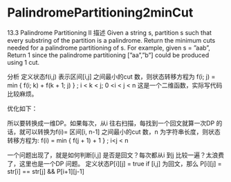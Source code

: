 # PalindromePartitioning2minCut

13.3 Palindrome Partitioning II
描述
Given a string s, partition s such that every substring of the partition is a palindrome.
Return the minimum cuts needed for a palindrome partitioning of s.
For example, given s = ”aab”,
Return 1 since the palindrome partitioning [”aa”,”b”] could be produced using 1 cut.

分析
定义状态f(i,j) 表示区间[i,j] 之间最小的cut 数，则状态转移方程为
f(i; j) = min { f(i; k) + f(k + 1; j)  } ; i < k < j; 0 <i < j < n
这是一个二维函数，实际写代码比较麻烦。

优化如下：

所以要转换成一维DP。如果每次，从i 往右扫描，每找到一个回文就算一次DP 的话，就可以转换为f(i)= 区间[i, n-1] 之间最小的cut 数，n 为字符串长度，则状态转移方程为:
f(i) = min { f(j + 1) + 1 }  ; i<j < n

一个问题出现了，就是如何判断[i,j] 是否是回文？每次都从i 到j 比较一遍？太浪费了，这里也是一个DP 问题。
定义状态P[i][j] = true if [i,j] 为回文，那么
P[i][j] = str[i] == str[j] && P[i+1][j-1]
